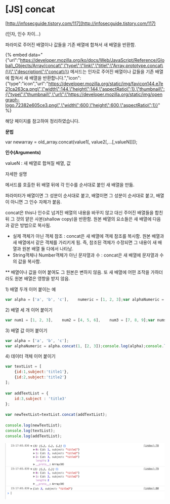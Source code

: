 # \[JS\] concat

[http://infosecguide.tistory.com/117](http://infosecguide.tistory.com/117)

\(인자, 인수 차이...\)

파라미로 주어진 배열이나 값들을 기존 배열에 합쳐서 새 배열을 반환함.

{% embed data="{\"url\":\"https://developer.mozilla.org/ko/docs/Web/JavaScript/Reference/Global\_Objects/Array/concat\",\"type\":\"link\",\"title\":\"Array.prototype.concat\(\)\",\"description\":\"concat\(\) 메서드는 인자로 주어진 배열이나 값들을 기존 배열에 합쳐서 새 배열을 반환합니다.\",\"icon\":{\"type\":\"icon\",\"url\":\"https://developer.mozilla.org/static/img/favicon144.e7e21ca263ca.png\",\"width\":144,\"height\":144,\"aspectRatio\":1},\"thumbnail\":{\"type\":\"thumbnail\",\"url\":\"https://developer.mozilla.org/static/img/opengraph-logo.72382e605ce3.png\",\"width\":600,\"height\":600,\"aspectRatio\":1}}" %}

해당 페이지를 참고하여 정리하였습니다.



**문법**

var newarray = old\_array.concat\(value1\[, value2\[,...\[,valueN\]\]\]\);

**인수\(Arguments\)**

valueN : 새 배열로 합쳐질 배열, 값 

자세한 설명

메서드를 호출한 뒤 배열 뒤에 각 인수를 순서대로 붙인 새 배열을 만듦.

파라미터가 배열이면 그 성분이  순서대로 붙고, 배열이면 그 성분이 순서대로 붙고, 배열이 아니면 그 인수 자체가 붙음.

concat은 this나 인수로 넘겨진 배열의 내용을 바꾸지 않고 대신 주어진 배열들을 합친 뒤 그 것의 얕은 사본\(shallow copy\)을 반환함. 원본 배열의 요소들은 새 배열에 다음과 같은 방법으로 복사됨.

* 실제 객체가 아닌 객체 참조 : concat은 새 배열에 객체 참조를 복사함. 원본 배열과 새 배열에서 같은 객체를 가리키게 됨. 즉, 참조된 객체가 수정되면 그 내용이 새 배열과 원본 배열 둘 다에서 나타남.
* String객체나 Number객체가 아닌 문자열과 수 :  concat은 새 배열에 문자열과 수의 값을 복사함.

\*\* 배열이나 값을 이어 붙여도 그 원본은 변하지 않음. 또 새 배열에 어떤 조작을 가하더라도 원본 배열은 영향을 받지 않음.

1\) 배열 두개 이어 붙이는 예

```javascript
var alpha = ['a', 'b', 'c'],    numeric = [1, 2, 3];var alphaNumeric = alpha.concat(numeric);console.log(alpha);console.log(alphaNumeric); // 결과: ['a', 'b', 'c', 1, 2, 3]
```

2\) 배열 세 개 이어 붙이기

```javascript
var num1 = [1, 2, 3],    num2 = [4, 5, 6],    num3 = [7, 8, 9];var nums = num1.concat(num2, num3);console.log(num1);console.log(num2);console.log(num3);console.log(nums); // 결과: [1, 2, 3, 4, 5, 6, 7, 8, 9]
```

3\) 배열 값 이어 붙이기

```javascript
var alpha = ['a', 'b', 'c'];
var alphaNumeric = alpha.concat(1, [2, 3]);console.log(alpha);console.log(alphaNumeric); 
```

4\) 데이터 객체 이어 붙이기

```javascript
var textList = [
	{id:1,subject:'title1'},
	{id:2,subject:'title2'}
];

var addTextList = {
	id:3,subject : 'title3'
};

var newTextList=textList.concat(addTextList);

console.log(newTextList);
console.log(textList);
console.log(addTextList);
```

![](../.gitbook/assets/2018-05-17-11.17.07.png)



